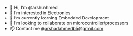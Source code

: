- 👋 Hi, I’m @arshuahmed
- 👀 I’m interested in Electronics
- 🌱 I’m currently learning Embedded Development
- 💞️ I’m looking to collaborate on microcontroller/processors
- 📫 Contact me @arshadahmedb5@gmail.com

<!---
arshuahmed/arshuahmed is a ✨ special ✨ repository because its `README.md` (this file) appears on your GitHub profile.
You can click the Preview link to take a look at your changes.
--->
